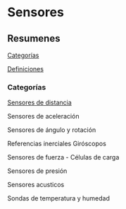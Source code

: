 # Sensores

## Resumenes

[Categorías](http://www.sensores-de-medida.es/)

[Definiciones](http://robots-argentina.com.ar/Sensores_general.htm)

### Categorías

[Sensores de distancia](https://github.com/jeroendoggen/Arduino-distance-sensor-library)

Sensores de aceleración

Sensores de ángulo y rotación

Referencias inerciales	Giróscopos

Sensores de fuerza - Células de carga

Sensores de presión

Sensores acusticos

Sondas de temperatura y humedad





